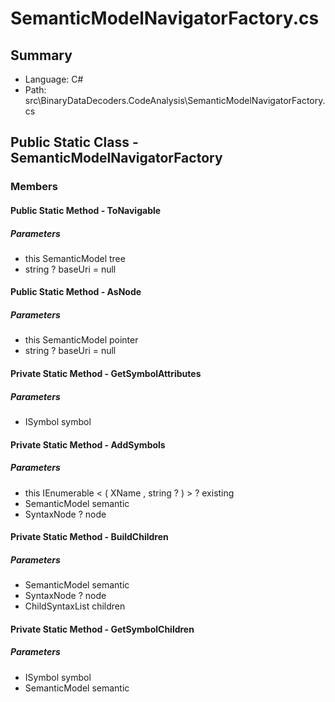 ﻿# SemanticModelNavigatorFactory.cs

## Summary

* Language: C#
* Path: src\BinaryDataDecoders.CodeAnalysis\SemanticModelNavigatorFactory.cs

## Public Static Class - SemanticModelNavigatorFactory

### Members

#### Public Static Method - ToNavigable

#####  Parameters

 - this SemanticModel tree 
 - string ? baseUri = null 

#### Public Static Method - AsNode

#####  Parameters

 - this SemanticModel pointer 
 - string ? baseUri = null 

#### Private Static Method - GetSymbolAttributes

#####  Parameters

 - ISymbol symbol 

#### Private Static Method - AddSymbols

#####  Parameters

 - this IEnumerable < ( XName , string ? ) > ? existing 
 - SemanticModel semantic 
 - SyntaxNode ? node 

#### Private Static Method - BuildChildren

#####  Parameters

 - SemanticModel semantic 
 - SyntaxNode ? node 
 - ChildSyntaxList children 

#### Private Static Method - GetSymbolChildren

#####  Parameters

 - ISymbol symbol 
 - SemanticModel semantic 

